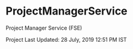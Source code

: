 # ProjectManagerService
Project Manager Service (FSE)

Project Last Updated: 28 July, 2019 12:51 PM IST
